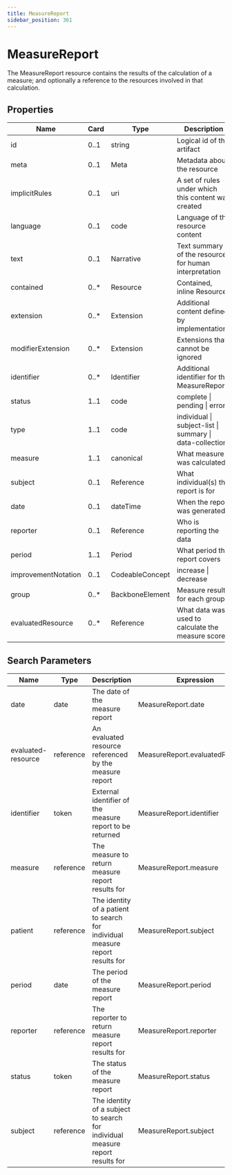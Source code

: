 ```yaml
---
title: MeasureReport
sidebar_position: 361
---
```


# MeasureReport

The MeasureReport resource contains the results of the calculation of a measure; and optionally a reference to the resources involved in that calculation.

## Properties

| Name                | Card  | Type            | Description                                              |
| ------------------- | ----- | --------------- | -------------------------------------------------------- |
| id                  | 0..1  | string          | Logical id of this artifact                              |
| meta                | 0..1  | Meta            | Metadata about the resource                              |
| implicitRules       | 0..1  | uri             | A set of rules under which this content was created      |
| language            | 0..1  | code            | Language of the resource content                         |
| text                | 0..1  | Narrative       | Text summary of the resource, for human interpretation   |
| contained           | 0..\* | Resource        | Contained, inline Resources                              |
| extension           | 0..\* | Extension       | Additional content defined by implementations            |
| modifierExtension   | 0..\* | Extension       | Extensions that cannot be ignored                        |
| identifier          | 0..\* | Identifier      | Additional identifier for the MeasureReport              |
| status              | 1..1  | code            | complete \| pending \| error                             |
| type                | 1..1  | code            | individual \| subject-list \| summary \| data-collection |
| measure             | 1..1  | canonical       | What measure was calculated                              |
| subject             | 0..1  | Reference       | What individual(s) the report is for                     |
| date                | 0..1  | dateTime        | When the report was generated                            |
| reporter            | 0..1  | Reference       | Who is reporting the data                                |
| period              | 1..1  | Period          | What period the report covers                            |
| improvementNotation | 0..1  | CodeableConcept | increase \| decrease                                     |
| group               | 0..\* | BackboneElement | Measure results for each group                           |
| evaluatedResource   | 0..\* | Reference       | What data was used to calculate the measure score        |

## Search Parameters

| Name               | Type      | Description                                                                   | Expression                      |
| ------------------ | --------- | ----------------------------------------------------------------------------- | ------------------------------- |
| date               | date      | The date of the measure report                                                | MeasureReport.date              |
| evaluated-resource | reference | An evaluated resource referenced by the measure report                        | MeasureReport.evaluatedResource |
| identifier         | token     | External identifier of the measure report to be returned                      | MeasureReport.identifier        |
| measure            | reference | The measure to return measure report results for                              | MeasureReport.measure           |
| patient            | reference | The identity of a patient to search for individual measure report results for | MeasureReport.subject           |
| period             | date      | The period of the measure report                                              | MeasureReport.period            |
| reporter           | reference | The reporter to return measure report results for                             | MeasureReport.reporter          |
| status             | token     | The status of the measure report                                              | MeasureReport.status            |
| subject            | reference | The identity of a subject to search for individual measure report results for | MeasureReport.subject           |
